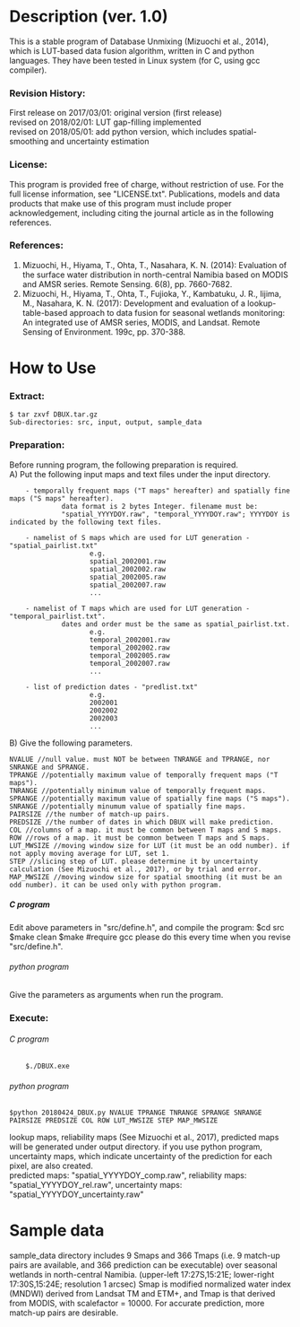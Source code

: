Description (ver. 1.0)
=======================
This is a stable program of Database Unmixing (Mizuochi et al., 2014), which is LUT-based data fusion algorithm, written in C and python languages. They have been tested in Linux system (for C, using gcc compiler).

### Revision History:
First release on 2017/03/01: original version (first release)  
revised on 2018/02/01: LUT gap-filling implemented  
revised on 2018/05/01: add python version, which includes spatial-smoothing and uncertainty estimation


### License:
This program is provided free of charge, without restriction of use. For the full license information, see "LICENSE.txt". Publications, models and data products that make use of this program must include proper acknowledgement, including citing the journal article as in the following references.

### References:
1. Mizuochi, H., Hiyama, T., Ohta, T., Nasahara, K. N. (2014): Evaluation of the surface water distribution in north-central Namibia based on MODIS and AMSR series. Remote Sensing. 6(8), pp. 7660-7682.
2. Mizuochi, H., Hiyama, T., Ohta, T., Fujioka, Y., Kambatuku, J. R., Iijima, M., Nasahara, K. N. (2017): Development and evaluation of a lookup-table-based approach to data fusion for seasonal wetlands monitoring: An integrated use of AMSR series, MODIS, and Landsat. Remote Sensing of Environment. 199c, pp. 370-388.


How to Use
=====================
### Extract:
	$ tar zxvf DBUX.tar.gz  
	Sub-directories: src, input, output, sample_data  

### Preparation:
Before running program, the following preparation is required.  
A) Put the following input maps and text files under the input directory.

        - temporally frequent maps ("T maps" hereafter) and spatially fine maps ("S maps" hereafter).
                 data format is 2 bytes Integer. filename must be:
                 "spatial_YYYYDOY.raw", "temporal_YYYYDOY.raw"; YYYYDOY is indicated by the following text files.

        - namelist of S maps which are used for LUT generation - "spatial_pairlist.txt"
                        e.g.
                        spatial_2002001.raw
                        spatial_2002002.raw
                        spatial_2002005.raw
                        spatial_2002007.raw
                        ...

        - namelist of T maps which are used for LUT generation - "temporal_pairlist.txt".
                 dates and order must be the same as spatial_pairlist.txt.
                        e.g.
                        temporal_2002001.raw
                        temporal_2002002.raw
                        temporal_2002005.raw
                        temporal_2002007.raw
                        ...

        - list of prediction dates - "predlist.txt"
                        e.g.
                        2002001
                        2002002
                        2002003
                        ...


B) Give the following parameters.

	NVALUE //null value. must NOT be between TNRANGE and TPRANGE, nor SNRANGE and SPRANGE.  
	TPRANGE //potentially maximum value of temporally frequent maps ("T maps").  
	TNRANGE //potentially minimum value of temporally frequent maps.  
	SPRANGE //potentially maximum value of spatially fine maps ("S maps").
	SNRANGE //potentially minumum value of spatially fine maps.
	PAIRSIZE //the number of match-up pairs.
	PREDSIZE //the number of dates in which DBUX will make prediction.
	COL //columns of a map. it must be common between T maps and S maps.
	ROW //rows of a map. it must be common between T maps and S maps.
	LUT_MWSIZE //moving window size for LUT (it must be an odd number). if not apply moving average for LUT, set 1.
	STEP //slicing step of LUT. please determine it by uncertainty calculation (See Mizuochi et al., 2017), or by trial and error.
	MAP_MWSIZE //moving window size for spatial smoothing (it must be an odd number). it can be used only with python program.

##### C program
Edit above parameters in "src/define.h", and compile the program:
	$cd src
	$make clean
	$make #require gcc
please do this every time when you revise "src/define.h".

###### python program
Give the parameters as arguments when run the program.

### Execute:
###### C program
        $./DBUX.exe

###### python program
	$python 20180424_DBUX.py NVALUE TPRANGE TNRANGE SPRANGE SNRANGE PAIRSIZE PREDSIZE COL ROW LUT_MWSIZE STEP MAP_MWSIZE

lookup maps, reliability maps (See Mizuochi et al., 2017), predicted maps will be generated under output directory. if you use python program, uncertainty maps, which indicate uncertainty of the prediction for each pixel, are also created.  
predicted maps: "spatial_YYYYDOY_comp.raw", reliability maps: "spatial_YYYYDOY_rel.raw", uncertainty maps: "spatial_YYYYDOY_uncertainty.raw"


Sample data
===========

sample_data directory includes 9 Smaps and 366 Tmaps (i.e. 9 match-up pairs are available, and 366 prediction can be executable) over seasonal wetlands in north-central Namibia. (upper-left 17:27S,15:21E; lower-right 17:30S,15:24E; resolution 1 arcsec)
Smap is modified normalized water index (MNDWI) derived from Landsat TM and ETM+, and Tmap is that derived from MODIS, with scalefactor = 10000.
For accurate prediction, more match-up pairs are desirable.

